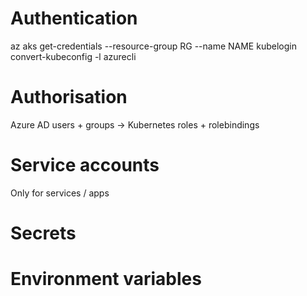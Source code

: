 # Authentication
az aks get-credentials --resource-group RG --name NAME
kubelogin convert-kubeconfig -l azurecli

# Authorisation
Azure AD users + groups -> Kubernetes roles + rolebindings


# Service accounts
Only for services / apps

# Secrets

# Environment variables